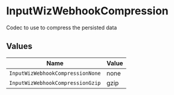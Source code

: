 # InputWizWebhookCompression

Codec to use to compress the persisted data


## Values

| Name                             | Value                            |
| -------------------------------- | -------------------------------- |
| `InputWizWebhookCompressionNone` | none                             |
| `InputWizWebhookCompressionGzip` | gzip                             |